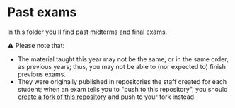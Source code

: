 # Past exams

In this folder you'll find past midterms and final exams.

:warning: Please note that:
- The material taught this year may not be the same, or in the same order, as previous years;
  thus, you may not be able to (nor expected to) finish previous exams.
- They were originally published in repositories the staff created for each student;
  when an exam tells you to "push to this repository", you should [create a fork of this repository](https://docs.github.com/en/get-started/quickstart/fork-a-repo) and push to your fork instead.
